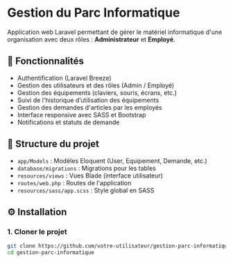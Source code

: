 # Gestion du Parc Informatique

Application web Laravel permettant de gérer le matériel informatique d'une organisation avec deux rôles : **Administrateur** et **Employé**.

## 🚀 Fonctionnalités

- Authentification (Laravel Breeze)
- Gestion des utilisateurs et des rôles (Admin / Employé)
- Gestion des équipements (claviers, souris, écrans, etc.)
- Suivi de l'historique d’utilisation des équipements
- Gestion des demandes d'articles par les employés
- Interface responsive avec SASS et Bootstrap
- Notifications et statuts de demande

## 📁 Structure du projet

- `app/Models` : Modèles Eloquent (User, Equipement, Demande, etc.)
- `database/migrations` : Migrations pour les tables
- `resources/views` : Vues Blade (interface utilisateur)
- `routes/web.php` : Routes de l'application
- `resources/sass/app.scss` : Style global en SASS

## ⚙️ Installation

### 1. Cloner le projet

```bash
git clone https://github.com/votre-utilisateur/gestion-parc-informatique.git
cd gestion-parc-informatique
